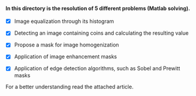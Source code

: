 ####  In this directory is the resolution of 5 different problems (Matlab solving).
- [X] Image equalization through its histogram

- [X] Detecting an image containing coins and calculating the resulting value

- [X] Propose a mask for image homogenization

- [X] Application of image enhancement masks

- [X] Application of edge detection algorithms, such as Sobel and Prewitt masks

For a better understanding read the attached article.
